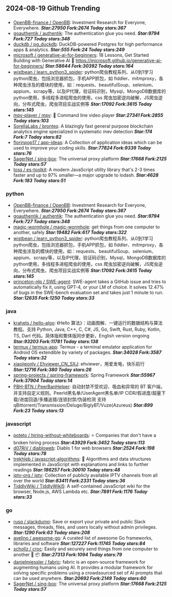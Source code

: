## 2024-08-19 Github Trending

### 
* [OpenBB-finance / OpenBB](https://github.com/OpenBB-finance/OpenBB): Investment Research for Everyone, Everywhere. ***Star:27950 Fork:2674 Today stars:367***
* [goauthentik / authentik](https://github.com/goauthentik/authentik): The authentication glue you need. ***Star:9794 Fork:727 Today stars:348***
* [duckdb / pg_duckdb](https://github.com/duckdb/pg_duckdb): DuckDB-powered Postgres for high performance apps & analytics. ***Star:555 Fork:24 Today stars:249***
* [microsoft / generative-ai-for-beginners](https://github.com/microsoft/generative-ai-for-beginners): 18 Lessons, Get Started Building with Generative AI 🔗 https://microsoft.github.io/generative-ai-for-beginners/ ***Star:58644 Fork:30392 Today stars:164***
* [wistbean / learn_python3_spider](https://github.com/wistbean/learn_python3_spider): python爬虫教程系列、从0到1学习python爬虫，包括浏览器抓包，手机APP抓包，如 fiddler、mitmproxy，各种爬虫涉及的模块的使用，如：requests、beautifulSoup、selenium、appium、scrapy等，以及IP代理，验证码识别，Mysql，MongoDB数据库的python使用，多线程多进程爬虫的使用，css 爬虫加密逆向破解，JS爬虫逆向，分布式爬虫，爬虫项目实战实例等 ***Star:17092 Fork:3615 Today stars:145***
* [mpv-player / mpv](https://github.com/mpv-player/mpv): 🎥 Command line video player ***Star:27341 Fork:2855 Today stars:103***
* [SorellaLabs / brontes](https://github.com/SorellaLabs/brontes): A blazingly fast general purpose blockchain analytics engine specialized in systematic mev detection ***Star:174 Fork:7 Today stars:82***
* [florinpop17 / app-ideas](https://github.com/florinpop17/app-ideas): A Collection of application ideas which can be used to improve your coding skills. ***Star:77824 Fork:9339 Today stars:76***
* [SagerNet / sing-box](https://github.com/SagerNet/sing-box): The universal proxy platform ***Star:17668 Fork:2125 Today stars:57***
* [toss / es-toolkit](https://github.com/toss/es-toolkit): A modern JavaScript utility library that's 2-3 times faster and up to 97% smaller—a major upgrade to lodash. ***Star:4628 Fork:183 Today stars:51***

### python
* [OpenBB-finance / OpenBB](https://github.com/OpenBB-finance/OpenBB): Investment Research for Everyone, Everywhere. ***Star:27950 Fork:2674 Today stars:367***
* [goauthentik / authentik](https://github.com/goauthentik/authentik): The authentication glue you need. ***Star:9794 Fork:727 Today stars:348***
* [magic-wormhole / magic-wormhole](https://github.com/magic-wormhole/magic-wormhole): get things from one computer to another, safely ***Star:19482 Fork:617 Today stars:322***
* [wistbean / learn_python3_spider](https://github.com/wistbean/learn_python3_spider): python爬虫教程系列、从0到1学习python爬虫，包括浏览器抓包，手机APP抓包，如 fiddler、mitmproxy，各种爬虫涉及的模块的使用，如：requests、beautifulSoup、selenium、appium、scrapy等，以及IP代理，验证码识别，Mysql，MongoDB数据库的python使用，多线程多进程爬虫的使用，css 爬虫加密逆向破解，JS爬虫逆向，分布式爬虫，爬虫项目实战实例等 ***Star:17092 Fork:3615 Today stars:145***
* [princeton-nlp / SWE-agent](https://github.com/princeton-nlp/SWE-agent): SWE-agent takes a GitHub issue and tries to automatically fix it, using GPT-4, or your LM of choice. It solves 12.47% of bugs in the SWE-bench evaluation set and takes just 1 minute to run. ***Star:12635 Fork:1250 Today stars:33***

### java
* [krahets / hello-algo](https://github.com/krahets/hello-algo): 《Hello 算法》：动画图解、一键运行的数据结构与算法教程。支持 Python, Java, C++, C, C#, JS, Go, Swift, Rust, Ruby, Kotlin, TS, Dart 代码。简体版和繁体版同步更新，English version ongoing ***Star:93203 Fork:11781 Today stars:138***
* [termux / termux-app](https://github.com/termux/termux-app): Termux - a terminal emulator application for Android OS extendible by variety of packages. ***Star:34028 Fork:3587 Today stars:32***
* [xiaojieonly / Ehviewer_CN_SXJ](https://github.com/xiaojieonly/Ehviewer_CN_SXJ): ehviewer，用爱发电，快乐前行 ***Star:12716 Fork:380 Today stars:26***
* [spring-projects / spring-framework](https://github.com/spring-projects/spring-framework): Spring Framework ***Star:55967 Fork:37904 Today stars:14***
* [PBH-BTN / PeerBanHelper](https://github.com/PBH-BTN/PeerBanHelper): 自动封禁不受欢迎、吸血和异常的 BT 客户端，并支持自定义规则。PeerId黑名单/UserAgent黑名单/IP CIDR/假进度/超量下载/进度回退/多播追猎/连锁封禁/伪装检测 支持 qBittorrent/Transmission/Deluge/BiglyBT/Vuze(Azureus) ***Star:899 Fork:23 Today stars:13***

### javascript
* [poteto / hiring-without-whiteboards](https://github.com/poteto/hiring-without-whiteboards): ⭐️ Companies that don't have a broken hiring process ***Star:43929 Fork:3452 Today stars:113***
* [d07RiV / diabloweb](https://github.com/d07RiV/diabloweb): Diablo 1 for web browsers ***Star:2524 Fork:198 Today stars:78***
* [trekhleb / javascript-algorithms](https://github.com/trekhleb/javascript-algorithms): 📝 Algorithms and data structures implemented in JavaScript with explanations and links to further readings ***Star:186257 Fork:30010 Today stars:48***
* [iptv-org / iptv](https://github.com/iptv-org/iptv): Collection of publicly available IPTV channels from all over the world ***Star:83411 Fork:2331 Today stars:36***
* [TiddlyWiki / TiddlyWiki5](https://github.com/TiddlyWiki/TiddlyWiki5): A self-contained JavaScript wiki for the browser, Node.js, AWS Lambda etc. ***Star:7891 Fork:1176 Today stars:33***

### go
* [rusq / slackdump](https://github.com/rusq/slackdump): Save or export your private and public Slack messages, threads, files, and users locally without admin privileges. ***Star:1290 Fork:63 Today stars:208***
* [avelino / awesome-go](https://github.com/avelino/awesome-go): A curated list of awesome Go frameworks, libraries and software ***Star:127227 Fork:11745 Today stars:84***
* [schollz / croc](https://github.com/schollz/croc): Easily and securely send things from one computer to another 🐊 📦 ***Star:27313 Fork:1094 Today stars:79***
* [danielmiessler / fabric](https://github.com/danielmiessler/fabric): fabric is an open-source framework for augmenting humans using AI. It provides a modular framework for solving specific problems using a crowdsourced set of AI prompts that can be used anywhere. ***Star:20692 Fork:2149 Today stars:60***
* [SagerNet / sing-box](https://github.com/SagerNet/sing-box): The universal proxy platform ***Star:17668 Fork:2125 Today stars:57***
